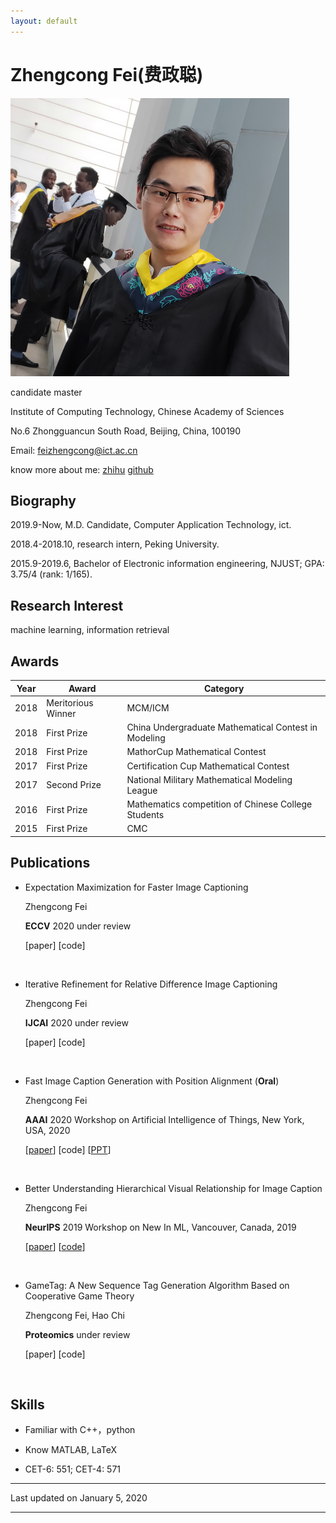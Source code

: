 ```yaml
---
layout: default
---
```


# Zhengcong Fei(费政聪)

<img class="profile-picture" src="picture1.png">
  
  
candidate master  

Institute of Computing Technology, Chinese Academy of Sciences  

No.6 Zhongguancun South Road, Beijing, China, 100190  

Email: [feizhengcong@ict.ac.cn](mailto:feizhengcong@ict.ac.cn)  

know more about me: [zhihu](https://www.zhihu.com/people/mai-zi-31-63/activities) [github](https://github.com/feizc)  
 

## Biography

2019.9-Now, M.D. Candidate, Computer Application Technology, ict.  

2018.4-2018.10, research intern, Peking University.

2015.9-2019.6, Bachelor of Electronic information engineering, NJUST; GPA: 3.75/4 (rank: 1/165).  

## Research Interest

machine learning, information retrieval

## Awards

Year | Award | Category
-----|-------|--------
2018 | Meritorious Winner  | MCM/ICM
2018 | First Prize | China Undergraduate Mathematical Contest in Modeling
2018 | First Prize | MathorCup Mathematical Contest
2017 | First Prize | Certification Cup Mathematical Contest
2017 | Second Prize  | National Military Mathematical Modeling League
2016 | First Prize | Mathematics competition of Chinese College Students
2015 | First Prize | CMC  


## Publications 


* Expectation Maximization for Faster Image Captioning 

  Zhengcong Fei  
  
  **ECCV** 2020 under review

  [paper]  [code] 
   
  &nbsp;   


* Iterative Refinement for Relative Difference Image Captioning 

  Zhengcong Fei  
  
  **IJCAI** 2020 under review

  [paper]  [code] 
   
  &nbsp;   
  
* Fast Image Caption Generation with Position Alignment (**Oral**)

  Zhengcong Fei 

  **AAAI** 2020 Workshop on Artificial Intelligence of Things, New York, USA, 2020 

  [[paper](https://arxiv.org/abs/1912.06365)]  [code]  [[PPT](https://aiotworkshop.github.io/program.html)]  
  
&nbsp;  

* Better Understanding Hierarchical Visual Relationship for Image Caption 

  Zhengcong Fei 

  **NeurIPS** 2019 Workshop on New In ML, Vancouver, Canada, 2019 
  
 
  [[paper](https://arxiv.org/abs/1912.01881)]  [[code](https://github.com/feizc/GNN-Pytorch)]  
  
&nbsp;  

* GameTag: A New Sequence Tag Generation Algorithm Based on Cooperative Game Theory 

  Zhengcong Fei, Hao Chi  
  
  **Proteomics** under review
  
  [paper]  [code] 

&nbsp;  


## Skills

* Familiar with  C++，python

* Know  MATLAB, LaTeX

* CET-6: 551; CET-4: 571

---


Last updated on January 5, 2020


---




